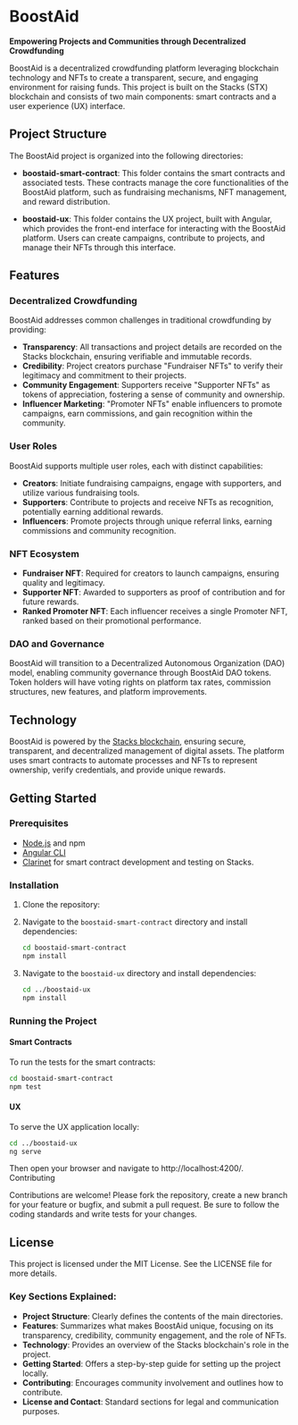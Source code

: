 # BoostAid

**Empowering Projects and Communities through Decentralized Crowdfunding**

BoostAid is a decentralized crowdfunding platform leveraging blockchain technology and NFTs to create a transparent, secure, and engaging environment for raising funds. This project is built on the Stacks (STX) blockchain and consists of two main components: smart contracts and a user experience (UX) interface. 

## Project Structure

The BoostAid project is organized into the following directories:

- **boostaid-smart-contract**: This folder contains the smart contracts and associated tests. These contracts manage the core functionalities of the BoostAid platform, such as fundraising mechanisms, NFT management, and reward distribution.

- **boostaid-ux**: This folder contains the UX project, built with Angular, which provides the front-end interface for interacting with the BoostAid platform. Users can create campaigns, contribute to projects, and manage their NFTs through this interface.

## Features

### Decentralized Crowdfunding
BoostAid addresses common challenges in traditional crowdfunding by providing:
- **Transparency**: All transactions and project details are recorded on the Stacks blockchain, ensuring verifiable and immutable records.
- **Credibility**: Project creators purchase "Fundraiser NFTs" to verify their legitimacy and commitment to their projects.
- **Community Engagement**: Supporters receive "Supporter NFTs" as tokens of appreciation, fostering a sense of community and ownership.
- **Influencer Marketing**: "Promoter NFTs" enable influencers to promote campaigns, earn commissions, and gain recognition within the community.

### User Roles
BoostAid supports multiple user roles, each with distinct capabilities:
- **Creators**: Initiate fundraising campaigns, engage with supporters, and utilize various fundraising tools.
- **Supporters**: Contribute to projects and receive NFTs as recognition, potentially earning additional rewards.
- **Influencers**: Promote projects through unique referral links, earning commissions and community recognition.

### NFT Ecosystem
- **Fundraiser NFT**: Required for creators to launch campaigns, ensuring quality and legitimacy.
- **Supporter NFT**: Awarded to supporters as proof of contribution and for future rewards.
- **Ranked Promoter NFT**: Each influencer receives a single Promoter NFT, ranked based on their promotional performance.

### DAO and Governance
BoostAid will transition to a Decentralized Autonomous Organization (DAO) model, enabling community governance through BoostAid DAO tokens. Token holders will have voting rights on platform tax rates, commission structures, new features, and platform improvements.

## Technology

BoostAid is powered by the [Stacks blockchain](https://www.stacks.co/), ensuring secure, transparent, and decentralized management of digital assets. The platform uses smart contracts to automate processes and NFTs to represent ownership, verify credentials, and provide unique rewards.

## Getting Started

### Prerequisites
- [Node.js](https://nodejs.org/) and npm
- [Angular CLI](https://angular.io/cli)
- [Clarinet](https://github.com/hirosystems/clarinet) for smart contract development and testing on Stacks.

### Installation

1. Clone the repository:


2. Navigate to the `boostaid-smart-contract` directory and install dependencies:
    ```bash
    cd boostaid-smart-contract
    npm install
    ```

3. Navigate to the `boostaid-ux` directory and install dependencies:
    ```bash
    cd ../boostaid-ux
    npm install
    ```

### Running the Project

#### Smart Contracts
To run the tests for the smart contracts:
```bash
cd boostaid-smart-contract
npm test
```

#### UX

To serve the UX application locally:

```bash
cd ../boostaid-ux
ng serve
```

Then open your browser and navigate to http://localhost:4200/.
Contributing

Contributions are welcome! Please fork the repository, create a new branch for your feature or bugfix, and submit a pull request. Be sure to follow the coding standards and write tests for your changes.

## License

This project is licensed under the MIT License. See the LICENSE file for more details.


### Key Sections Explained:

- **Project Structure**: Clearly defines the contents of the main directories.
- **Features**: Summarizes what makes BoostAid unique, focusing on its transparency, credibility, community engagement, and the role of NFTs.
- **Technology**: Provides an overview of the Stacks blockchain's role in the project.
- **Getting Started**: Offers a step-by-step guide for setting up the project locally.
- **Contributing**: Encourages community involvement and outlines how to contribute.
- **License and Contact**: Standard sections for legal and communication purposes.
